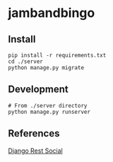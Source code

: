 # jambandbingo

## Install
```
pip install -r requirements.txt
cd ./server
python manage.py migrate
```


## Development

```
# From ./server directory
python manage.py runserver
```

## References

[Django Rest Social](https://github.com/PhilipGarnero/django-rest-framework-social-oauth2)
